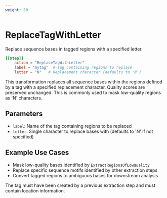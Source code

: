 ```yaml
---
weight: 50
---
```


# ReplaceTagWithLetter

Replace sequence bases in tagged regions with a specified letter.

```toml
[[step]]
    action = "ReplaceTagWithLetter"
    label = "mytag"  # Tag containing regions to replace
    letter = "N"   # Replacement character (defaults to 'N')
```

This transformation replaces all sequence bases within the regions defined by a tag with a specified replacement character. Quality scores are preserved unchanged. This is commonly used to mask low-quality regions as 'N' characters.

## Parameters

- `label`: Name of the tag containing regions to be replaced
- `letter`: Single character to replace bases with (defaults to 'N' if not specified)

## Example Use Cases

- Mask low-quality bases identified by `ExtractRegionsOfLowQuality`
- Replace specific sequence motifs identified by other extraction steps
- Convert tagged regions to ambiguous bases for downstream analysis

The tag must have been created by a previous extraction step and must contain location information.